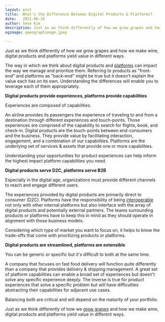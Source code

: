 ```yaml
---
layout: post
title:	What's the Difference Between Digital Products & Platforms?
date:	2021-06-16
author:	Seve Kim
description: Just as we think differently of how we grow grapes and how we make wine, digital products and platforms yield value in different ways.
ogimage: opengraphimage.jpeg

---
```


Just as we think differently of how we grow grapes and how we make wine, digital products and platforms yield value in different ways.

The way in which we think about digital products and [platforms](/what-is-a-platform) can impact the way we manage and prioritize them. Referring to products as "front-end" and platforms as "back-end" might be true but it doesn't explain the value each has on its own. Understanding the differences will enable you to leverage each of them appropriately.

**Digital products provide experiences, platforms provide capabilities**

Experiences are composed of capabilities.

An airline provides its passengers the experience of traveling to and from a destination through different experiences and touch-points. Those experiences are comprised of the capability to search for flights, book, and check-in. Digital products are the touch-points between end-consumers and the business. They provide value by facilitating interaction, engagement, and a combination of our capabilities. Platforms are the underlying set of services & assets that provide one or more capabilities.

Understanding your opportunities for product experiences can help inform the highest impact platform capabilities you need.

**Digital products serve D2C, platforms serve B2B**

Especially in the digital age, organizations must provide different channels to reach and engage different users.

The experiences provided by digital products are primarily direct to consumer (D2C). Platforms have the responsibility of being [interoperable](https://en.wikipedia.org/wiki/Interoperability) not only with other internal platforms but also interface with the array of digital products and potentially external partners. The teams surrounding products or platforms have to keep this in mind as they should operate in alignment with those business models.

Considering which type of market you want to focus on, it helps to know the trade-offs that come with prioritizing products or platforms.

**Digital products are streamlined, platforms are extensible**

You can be generic or specific but it's difficult to both at the same time.

A company that focuses on fast food delivery will function quite differently than a company that provides delivery & shipping management. A great set of platform capabilities can enable a broad set of experiences but doesn't solve any specific experience deeply. The inverse is true for product experiences that solve a specific problem but will have difficulties abstracting their capabilities for adjacent use cases.

Balancing both are critical and will depend on the maturity of your portfolio.

Just as we think differently of how we [grow grapes](https://www.thoughtworks.com/insights/blog/grape-growing-applying-product-thinking-digital-platforms) and how we make wine, digital products and platforms yield value in different ways.
